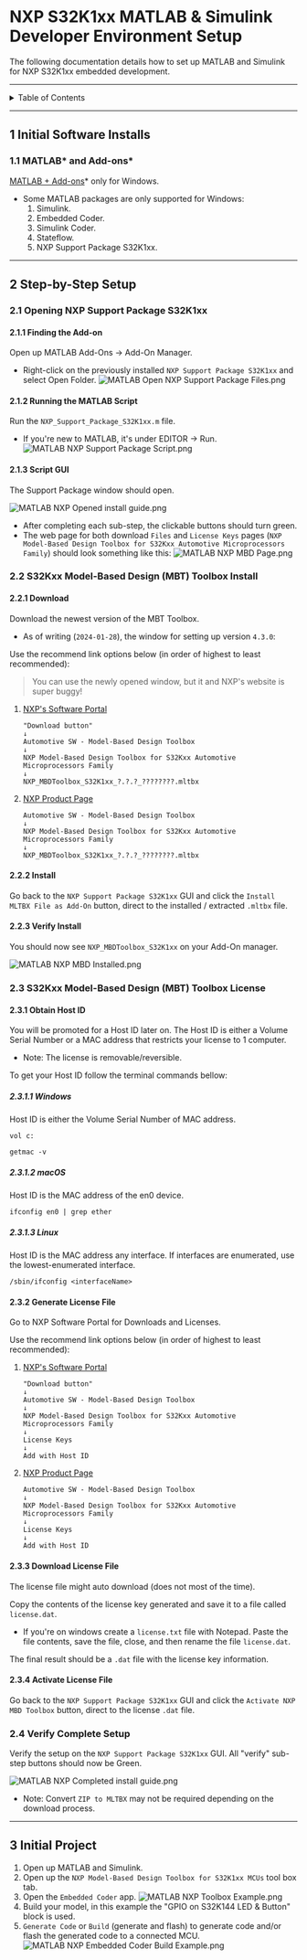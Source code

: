 # NXP S32K1xx MATLAB & Simulink Developer Environment Setup

The following documentation details how to set up MATLAB and Simulink for NXP
S32K1xx embedded development.

---

<details markdown="1">
  <summary>Table of Contents</summary>

- [1 Initial Software Installs](#1-initial-software-installs)
    - [1.1 MATLAB* and Add-ons*](#11-matlab-and-add-ons)
- [2 Step-by-Step Setup](#2-step-by-step-setup)
    - [2.1 Opening NXP Support Package S32K1xx](#21-opening-nxp-support-package-s32k1xx)
        - [2.1.1 Finding the Add-on](#211-finding-the-add-on)
        - [2.1.2 Running the MATLAB Script](#212-running-the-matlab-script)
        - [2.1.3 Script GUI](#213-script-gui)
    - [2.2 S32Kxx Model-Based Design (MBT) Toolbox Install](#22-s32kxx-model-based-design-mbt-toolbox-install)
        - [2.2.1 Download](#221-download)
        - [2.2.2 Install](#222-install)
        - [2.2.3 Verify Install](#223-verify-install)
    - [2.3 S32Kxx Model-Based Design (MBT) Toolbox License](#23-s32kxx-model-based-design-mbt-toolbox-license)
        - [2.3.1 Obtain Host ID](#231-obtain-host-id)
            - [2.3.1.1 Windows](#2311-windows)
            - [2.3.1.2 macOS](#2312-macos)
            - [2.3.1.3 Linux](#2313-linux)
        - [2.3.2 Generate License File](#232-generate-license-file)
        - [2.3.3 Download License File](#233-download-license-file)
        - [2.3.4 Activate License File](#234-activate-license-file)
    - [2.4 Verify Complete Setup](#24-verify-complete-setup)
- [3 Initial Project](#3-initial-project)

</details>

---

## 1 Initial Software Installs

### 1.1 MATLAB* and Add-ons*

[MATLAB + Add-ons](https://www.mathworks.com/downloads/)* only for Windows.

- Some MATLAB packages are only supported for Windows:
    1. Simulink.
    2. Embedded Coder.
    3. Simulink Coder.
    4. Stateflow.
    5. NXP Support Package S32K1xx.

---

## 2 Step-by-Step Setup

### 2.1 Opening NXP Support Package S32K1xx

#### 2.1.1 Finding the Add-on

Open up MATLAB Add-Ons → Add-On Manager.

- Right-click on the previously installed `NXP Support Package S32K1xx` and
  select Open Folder.
  ![MATLAB Open NXP Support Package Files.png](pictures/nxp/MATLAB%20Open%20NXP%20Support%20Package%20Files.png)

#### 2.1.2 Running the MATLAB Script

Run the `NXP_Support_Package_S32K1xx.m` file.

- If you're new to MATLAB, it's under EDITOR → Run.
  ![MATLAB NXP Support Package Script.png](pictures/nxp/MATLAB%20NXP%20Support%20Package%20Script.png)

#### 2.1.3 Script GUI

The Support Package window should open.

![MATLAB NXP Opened install guide.png](pictures/nxp/MATLAB%20NXP%20Opened%20install%20guide.png)

- After completing each sub-step, the clickable buttons should turn green.
- The web page for both download `Files` and `License Keys`
  pages (`NXP Model-Based Design Toolbox for S32Kxx Automotive Microprocessors Family`)
  should look something like this:
  ![MATLAB NXP MBD Page.png](pictures/nxp/MATLAB%20NXP%20MBD%20Page.png)

### 2.2 S32Kxx Model-Based Design (MBT) Toolbox Install

#### 2.2.1 Download

Download the newest version of the MBT Toolbox.

- As of writing (`2024-01-28`), the window for setting up version `4.3.0`:

Use the recommend link options below (in order of highest to least recommended):

> You can use the newly opened window, but it and NXP's website is super buggy!

1. [NXP's Software Portal](https://www.nxp.com/webapp/swlicensing/sso/downloadSoftware.sp?catid=MCTB-EX)
    ```
    "Download button"
    ↓
    Automotive SW - Model-Based Design Toolbox
    ↓
    NXP Model-Based Design Toolbox for S32Kxx Automotive Microprocessors Family
    ↓
    NXP_MBDToolbox_S32K1xx_?.?.?_????????.mltbx
    ```
2. [NXP Product Page](https://www.nxp.com/design/design-center/software/automotive-software-and-tools/model-based-design-toolbox-mbdt:MBDT?&code=MC_TOOLBOX)
    ```
    Automotive SW - Model-Based Design Toolbox
    ↓
    NXP Model-Based Design Toolbox for S32Kxx Automotive Microprocessors Family
    ↓
    NXP_MBDToolbox_S32K1xx_?.?.?_????????.mltbx
    ```

#### 2.2.2 Install

Go back to the `NXP Support Package S32K1xx` GUI and click
the `Install MLTBX File as Add-On` button, direct to the installed /
extracted `.mltbx` file.

#### 2.2.3 Verify Install

You should now see `NXP_MBDToolbox_S32K1xx` on your Add-On manager.

![MATLAB NXP MBD Installed.png](pictures/nxp/MATLAB%20NXP%20MBD%20Installed.png)

### 2.3 S32Kxx Model-Based Design (MBT) Toolbox License

#### 2.3.1 Obtain Host ID

You will be promoted for a Host ID later on. The Host ID is either a Volume
Serial Number or a MAC address that restricts your license to 1 computer.

- Note: The license is removable/reversible.

To get your Host ID follow the terminal commands bellow:

##### 2.3.1.1 Windows

Host ID is either the Volume Serial Number of MAC address.

```shell
vol c:
```

```shell
getmac -v
```

##### 2.3.1.2 macOS

Host ID is the MAC address of the en0 device.

```shell
ifconfig en0 | grep ether
```

##### 2.3.1.3 Linux

Host ID is the MAC address any interface. If interfaces are enumerated, use the
lowest-enumerated interface.

```shell
/sbin/ifconfig <interfaceName>
```

#### 2.3.2 Generate License File

Go to NXP Software Portal for Downloads and Licenses.

Use the recommend link options below (in order of highest to least recommended):

1. [NXP's Software Portal](https://www.nxp.com/webapp/swlicensing/sso/downloadSoftware.sp?catid=MCTB-EX)
    ```
    "Download button"
    ↓
    Automotive SW - Model-Based Design Toolbox
    ↓
    NXP Model-Based Design Toolbox for S32Kxx Automotive Microprocessors Family
    ↓
    License Keys
    ↓
    Add with Host ID
    ```
2. [NXP Product Page](https://www.nxp.com/design/design-center/software/automotive-software-and-tools/model-based-design-toolbox-mbdt:MBDT?&code=MC_TOOLBOX)
    ```
    Automotive SW - Model-Based Design Toolbox
    ↓
    NXP Model-Based Design Toolbox for S32Kxx Automotive Microprocessors Family
    ↓
    License Keys
    ↓
    Add with Host ID
    ```

#### 2.3.3 Download License File

The license file might auto download (does not most of the time).

Copy the contents of the license key generated and save it to a file called
`license.dat`.

- If you're on windows create a `license.txt` file with Notepad. Paste the file
  contents, save the file, close, and then rename the file `license.dat`.

The final result should be a `.dat` file with the license key information.

#### 2.3.4 Activate License File

Go back to the `NXP Support Package S32K1xx` GUI and click
the `Activate NXP MBD Toolbox` button, direct to the license `.dat` file.

### 2.4 Verify Complete Setup

Verify the setup on the `NXP Support Package S32K1xx` GUI. All "verify" sub-step
buttons should now be Green.

![MATLAB NXP Completed install guide.png](pictures/nxp/MATLAB%20NXP%20Completed%20install%20guide.png)

- Note: Convert `ZIP to MLTBX` may not be required depending on the download
  process.

---

## 3 Initial Project

1. Open up MATLAB and Simulink.
2. Open up the `NXP Model-Based Design Toolbox for S32K1xx MCUs` tool box tab.
3. Open the `Embedded Coder` app.
   ![MATLAB NXP Toolbox Example.png](pictures/nxp/MATLAB%20NXP%20Toolbox%20Example.png)
4. Build your model, in this example the "GPIO on S32K144 LED & Button" block is
   used.
5. `Generate Code` or `Build` (generate and flash) to generate code and/or flash
   the generated code to a connected MCU.
   ![MATLAB NXP Embedded Coder Build Example.png](pictures/nxp/MATLAB%20NXP%20Embedded%20Coder%20Build%20Example.png)
